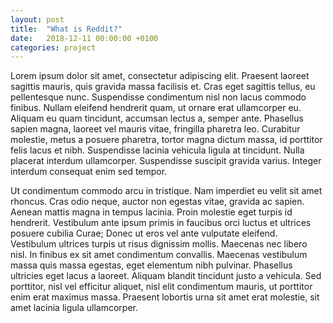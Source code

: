 ```yaml
---
layout: post
title:  "What is Reddit?"
date:   2018-12-11 00:00:00 +0100
categories: project
---
```


Lorem ipsum dolor sit amet, consectetur adipiscing elit. Praesent laoreet sagittis mauris, quis gravida massa facilisis et. Cras eget sagittis tellus, eu pellentesque nunc. Suspendisse condimentum nisl non lacus commodo finibus. Nullam eleifend hendrerit quam, ut ornare erat ullamcorper eu. Aliquam eu quam tincidunt, accumsan lectus a, semper ante. Phasellus sapien magna, laoreet vel mauris vitae, fringilla pharetra leo. Curabitur molestie, metus a posuere pharetra, tortor magna dictum massa, id porttitor felis lacus et nibh. Suspendisse lacinia vehicula ligula at tincidunt. Nulla placerat interdum ullamcorper. Suspendisse suscipit gravida varius. Integer interdum consequat enim sed tempor.

Ut condimentum commodo arcu in tristique. Nam imperdiet eu velit sit amet rhoncus. Cras odio neque, auctor non egestas vitae, gravida ac sapien. Aenean mattis magna in tempus lacinia. Proin molestie eget turpis id hendrerit. Vestibulum ante ipsum primis in faucibus orci luctus et ultrices posuere cubilia Curae; Donec ut eros vel ante vulputate eleifend. Vestibulum ultrices turpis ut risus dignissim mollis. Maecenas nec libero nisl. In finibus ex sit amet condimentum convallis. Maecenas vestibulum massa quis massa egestas, eget elementum nibh pulvinar. Phasellus ultricies eget lacus a laoreet. Aliquam blandit tincidunt justo a vehicula. Sed porttitor, nisl vel efficitur aliquet, nisl elit condimentum mauris, ut porttitor enim erat maximus massa. Praesent lobortis urna sit amet erat molestie, sit amet lacinia ligula ullamcorper.
